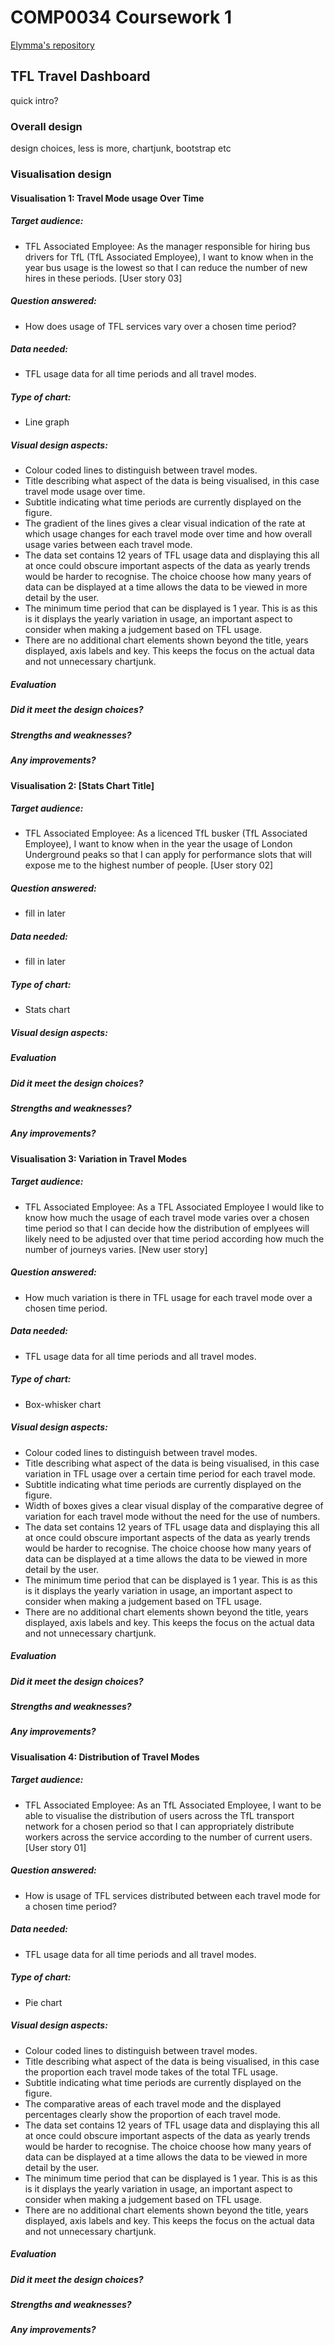 # COMP0034 Coursework 1

[Elymma's repository](https://github.com/elymma/Coursework-1.git)

## TFL Travel Dashboard

quick intro?

### Overall design

design choices, less is more, chartjunk, bootstrap etc

### Visualisation design

#### Visualisation 1: Travel Mode usage Over Time
##### Target audience: 
* TFL Associated Employee: As the manager responsible for hiring bus drivers for TfL (TfL Associated Employee), I want 
to know when in the year bus usage is the lowest so that I can reduce the number of new hires in these periods. [User 
story 03]
##### Question answered: 
* How does usage of TFL services vary over a chosen time period?
##### Data needed:
* TFL usage data for all time periods and all travel modes.
##### Type of chart: 
* Line graph
##### Visual design aspects:
* Colour coded lines to distinguish between travel modes.
* Title describing what aspect of the data is being visualised, in this case travel mode usage over time.
* Subtitle indicating what time periods are currently displayed on the figure.
* The gradient of the lines gives a clear visual indication of the rate at which usage changes 
for each travel mode over time and how overall usage varies between each travel mode.
* The data set contains 12 years of TFL usage data and displaying this all at once could obscure important aspects of
the data as yearly trends would be harder to recognise. The choice choose how many years of data can be displayed at a 
time allows the data to be viewed in more detail by the user. 
* The minimum time period that can be displayed is 1 year. This is as this is it displays the yearly variation in usage, 
an important aspect to consider when making a judgement based on TFL usage.
* There are no additional chart elements shown beyond the title, years displayed, axis labels and key. This keeps the
focus on the actual data and not unnecessary chartjunk.
##### Evaluation 
##### Did it meet the design choices?
##### Strengths and weaknesses?
##### Any improvements?

#### Visualisation 2: [Stats Chart Title]
##### Target audience:
* TFL Associated Employee: As a licenced TfL busker (TfL Associated Employee), I want to know when in the year the usage 
of London Underground peaks so that I can apply for performance slots that will expose me to the highest number of 
people. [User story 02]
##### Question answered:
* fill in later
##### Data needed:
* fill in later
##### Type of chart:
* Stats chart
##### Visual design aspects:
##### Evaluation 
##### Did it meet the design choices?
##### Strengths and weaknesses?
##### Any improvements?

#### Visualisation 3: Variation in Travel Modes
##### Target audience:
* TFL Associated Employee: As a TFL Associated Employee I would like to know how much the usage of each travel mode 
varies over a chosen time period so that I can decide how the distribution of emplyees will likely need to be adjusted 
over that time period according how much the number of journeys varies. [New user story]
##### Question answered:
* How much variation is there in TFL usage for each travel mode over a chosen time period.
##### Data needed:
* TFL usage data for all time periods and all travel modes.
##### Type of chart:
* Box-whisker chart
##### Visual design aspects:
* Colour coded lines to distinguish between travel modes.
* Title describing what aspect of the data is being visualised, in this case variation in TFL usage over a certain time 
period for each travel mode.
* Subtitle indicating what time periods are currently displayed on the figure.
* Width of boxes gives a clear visual display of the comparative degree of variation for each travel mode without the 
need for the use of numbers.
* The data set contains 12 years of TFL usage data and displaying this all at once could obscure important aspects of
the data as yearly trends would be harder to recognise. The choice choose how many years of data can be displayed at a 
time allows the data to be viewed in more detail by the user. 
* The minimum time period that can be displayed is 1 year. This is as this is it displays the yearly variation in usage, 
an important aspect to consider when making a judgement based on TFL usage.
* There are no additional chart elements shown beyond the title, years displayed, axis labels and key. This keeps the
focus on the actual data and not unnecessary chartjunk.
##### Evaluation 
##### Did it meet the design choices?
##### Strengths and weaknesses?
##### Any improvements?

#### Visualisation 4: Distribution of Travel Modes
##### Target audience:
* TFL Associated Employee: As an TfL Associated Employee, I want to be able to visualise the distribution of users 
across the TfL transport network for a chosen period so that I can appropriately distribute workers across the service 
according to the number of current users. [User story 01]
##### Question answered:
* How is usage of TFL services distributed between each travel mode for a chosen time period?
##### Data needed:
* TFL usage data for all time periods and all travel modes.
##### Type of chart:
* Pie chart
##### Visual design aspects:
* Colour coded lines to distinguish between travel modes.
* Title describing what aspect of the data is being visualised, in this case the proportion each travel mode takes of
the total TFL usage.
* Subtitle indicating what time periods are currently displayed on the figure.
* The comparative areas of each travel mode and the displayed percentages clearly show the proportion of each travel 
mode.
* The data set contains 12 years of TFL usage data and displaying this all at once could obscure important aspects of
the data as yearly trends would be harder to recognise. The choice choose how many years of data can be displayed at a 
time allows the data to be viewed in more detail by the user. 
* The minimum time period that can be displayed is 1 year. This is as this is it displays the yearly variation in usage, 
an important aspect to consider when making a judgement based on TFL usage.
* There are no additional chart elements shown beyond the title, years displayed, axis labels and key. This keeps the
focus on the actual data and not unnecessary chartjunk.
##### Evaluation 
##### Did it meet the design choices?
##### Strengths and weaknesses?
##### Any improvements?


